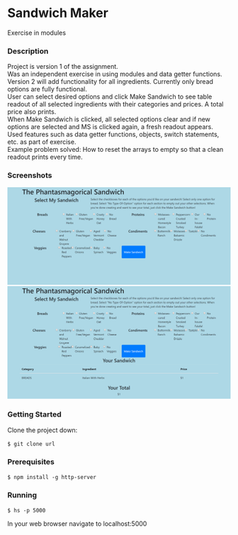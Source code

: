 # Sandwich Maker  
Exercise in modules  
### Description  
Project is version 1 of the assignment.  
Was an independent exercise in using modules and data getter functions.  
Version 2 will add functionality for all ingredients. Currently only bread options are fully functional.  
User can select desired options and click Make Sandwich to see table readout of all selected ingredients with their categories and prices.  A total price also prints.  
When Make Sandwich is clicked, all selected options clear and if new options are selected and MS is clicked again, a fresh readout appears.  
Used features such as data getter functions, objects, switch statements, etc. as part of exercise.  
Example problem solved: How to reset the arrays to empty so that a clean readout prints every time.  
### Screenshots  
![Screenshot of page on load displaying page header, introduction text, options selection form, and Make Sandwich button](https://raw.githubusercontent.com/sarahjulesthorne/sandwich-maker/master/assets/images/page-load.png "Screenshot of page on load displaying page header, introduction text, options selection form, and Make Sandwich button")  
![Screenshot of page with page load view elements and sample sandwich readout with ingredients and total](https://raw.githubusercontent.com/sarahjulesthorne/sandwich-maker/master/assets/images/made-sandwich.png "Screenshot of page with page load view elements and sample sandwich readout with ingredients and total")  
### Getting Started  
Clone the project down:  
```  
$ git clone url  
```  
### Prerequisites  
```  
$ npm install -g http-server  
```  
### Running  
```  
$ hs -p 5000  
```  
In your web browser navigate to localhost:5000
